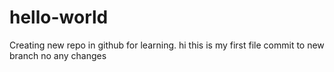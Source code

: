 # hello-world
Creating new repo in github for learning.
hi this is my first file commit to new branch
no any changes
